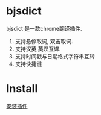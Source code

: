 # bjsdict
bjsdict 是一款chrome翻译插件.<br>
1. 支持悬停取词, 双击取词.<br>
2. 支持汉英,英汉互译.<br>
3. 支持时间戳与日期格式字符串互转<br>
4. 支持快捷键

# Install
<a href="https://chrome.google.com/webstore/detail/%E5%8D%8A%E5%8D%B7%E4%B9%A6%E8%AF%8D%E5%85%B8/jjdioaheaepkefcbndbebaegbpdifmjb?utm_source=chrome-ntp-icon" target="_blank">安装插件</a>
